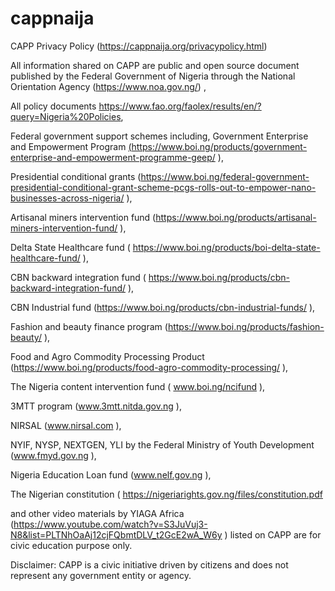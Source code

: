 # cappnaija

CAPP Privacy Policy (https://cappnaija.org/privacypolicy.html) 

All information shared on CAPP are public and open source document published by the Federal Government of Nigeria through the National Orientation Agency (https://www.noa.gov.ng/) , 


All policy documents https://www.fao.org/faolex/results/en/?query=Nigeria%20Policies,


Federal government support schemes including, Government Enterprise and Empowerment Program <a href=""> (https://www.boi.ng/products/government-enterprise-and-empowerment-programme-geep/ ), 

Presidential conditional grants (https://www.boi.ng/federal-government-presidential-conditional-grant-scheme-pcgs-rolls-out-to-empower-nano-businesses-across-nigeria/ ), 

Artisanal miners intervention fund (https://www.boi.ng/products/artisanal-miners-intervention-fund/ ), 

Delta State Healthcare fund ( https://www.boi.ng/products/boi-delta-state-healthcare-fund/ ), 

CBN backward integration fund ( https://www.boi.ng/products/cbn-backward-integration-fund/ ), 

CBN  Industrial fund (https://www.boi.ng/products/cbn-industrial-funds/ ), 

Fashion and beauty finance program (https://www.boi.ng/products/fashion-beauty/ ), 

Food and Agro Commodity Processing Product (https://www.boi.ng/products/food-agro-commodity-processing/ ), 

The Nigeria content intervention fund ( www.boi.ng/ncifund ), 

3MTT program (www.3mtt.nitda.gov.ng ), 

NIRSAL (www.nirsal.com ), 

NYIF, NYSP, NEXTGEN, YLI by the Federal Ministry of Youth Development (www.fmyd.gov.ng ), 

Nigeria Education Loan fund (www.nelf.gov.ng ), 

The Nigerian constitution 
( https://nigeriarights.gov.ng/files/constitution.pdf    

and other video materials by YIAGA Africa (https://www.youtube.com/watch?v=S3JuVuj3-N8&list=PLTNhOaAj12cjFQbmtDLV_t2GcE2wA_W6y ) listed on CAPP are for civic education purpose only. 

Disclaimer: CAPP is a civic initiative driven by citizens and does not represent any government entity or agency.


